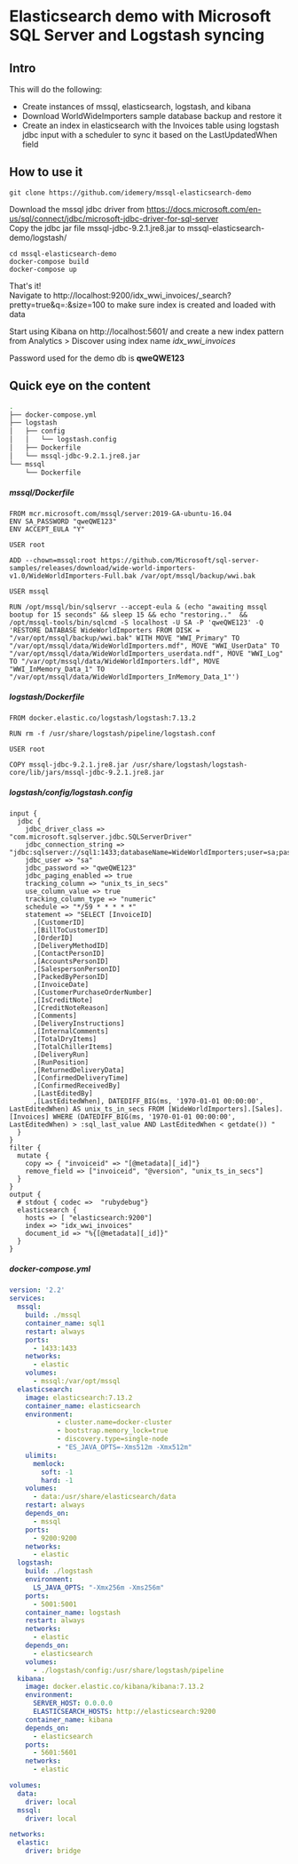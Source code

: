 # Elasticsearch demo with Microsoft SQL Server and Logstash syncing

## Intro

This will do the following:
- Create instances of mssql, elasticsearch, logstash, and kibana
- Download WorldWideImporters sample database backup and restore it
- Create an index in elasticsearch with the Invoices table using logstash jdbc input with a scheduler to sync it based on the LastUpdatedWhen field

## How to use it
```console
git clone https://github.com/idemery/mssql-elasticsearch-demo
```

Download the mssql jdbc driver from https://docs.microsoft.com/en-us/sql/connect/jdbc/microsoft-jdbc-driver-for-sql-server  
Copy the jdbc jar file mssql-jdbc-9.2.1.jre8.jar to mssql-elasticsearch-demo/logstash/ 
```console
cd mssql-elasticsearch-demo
docker-compose build
docker-compose up
```

That's it!  
Navigate to http://localhost:9200/idx_wwi_invoices/_search?pretty=true&q=*:*&size=100 to make sure index is created and loaded with data  

Start using Kibana on http://localhost:5601/ and create a new index pattern from Analytics > Discover using index name *idx_wwi_invoices*



Password used for the demo db is **qweQWE123** 

## Quick eye on the content

```bash
.
├── docker-compose.yml
├── logstash
│   ├── config
│   │   └── logstash.config
│   ├── Dockerfile
│   └── mssql-jdbc-9.2.1.jre8.jar
└── mssql
    └── Dockerfile
```
##### mssql/Dockerfile
```
FROM mcr.microsoft.com/mssql/server:2019-GA-ubuntu-16.04
ENV SA_PASSWORD "qweQWE123"
ENV ACCEPT_EULA "Y"

USER root 

ADD --chown=mssql:root https://github.com/Microsoft/sql-server-samples/releases/download/wide-world-importers-v1.0/WideWorldImporters-Full.bak /var/opt/mssql/backup/wwi.bak

USER mssql

RUN /opt/mssql/bin/sqlservr --accept-eula & (echo "awaiting mssql bootup for 15 seconds" && sleep 15 && echo "restoring.."  && /opt/mssql-tools/bin/sqlcmd -S localhost -U SA -P 'qweQWE123' -Q 'RESTORE DATABASE WideWorldImporters FROM DISK = "/var/opt/mssql/backup/wwi.bak" WITH MOVE "WWI_Primary" TO "/var/opt/mssql/data/WideWorldImporters.mdf", MOVE "WWI_UserData" TO "/var/opt/mssql/data/WideWorldImporters_userdata.ndf", MOVE "WWI_Log" TO "/var/opt/mssql/data/WideWorldImporters.ldf", MOVE "WWI_InMemory_Data_1" TO "/var/opt/mssql/data/WideWorldImporters_InMemory_Data_1"')

```

##### logstash/Dockerfile
```
FROM docker.elastic.co/logstash/logstash:7.13.2

RUN rm -f /usr/share/logstash/pipeline/logstash.conf

USER root 

COPY mssql-jdbc-9.2.1.jre8.jar /usr/share/logstash/logstash-core/lib/jars/mssql-jdbc-9.2.1.jre8.jar
```

##### logstash/config/logstash.config
```
input {
  jdbc {
    jdbc_driver_class => "com.microsoft.sqlserver.jdbc.SQLServerDriver"
    jdbc_connection_string => "jdbc:sqlserver://sql1:1433;databaseName=WideWorldImporters;user=sa;password=qweQWE123"
    jdbc_user => "sa"
    jdbc_password => "qweQWE123"
    jdbc_paging_enabled => true
    tracking_column => "unix_ts_in_secs"
    use_column_value => true
    tracking_column_type => "numeric"
    schedule => "*/59 * * * * *"
    statement => "SELECT [InvoiceID]
      ,[CustomerID]
      ,[BillToCustomerID]
      ,[OrderID]
      ,[DeliveryMethodID]
      ,[ContactPersonID]
      ,[AccountsPersonID]
      ,[SalespersonPersonID]
      ,[PackedByPersonID]
      ,[InvoiceDate]
      ,[CustomerPurchaseOrderNumber]
      ,[IsCreditNote]
      ,[CreditNoteReason]
      ,[Comments]
      ,[DeliveryInstructions]
      ,[InternalComments]
      ,[TotalDryItems]
      ,[TotalChillerItems]
      ,[DeliveryRun]
      ,[RunPosition]
      ,[ReturnedDeliveryData]
      ,[ConfirmedDeliveryTime]
      ,[ConfirmedReceivedBy]
      ,[LastEditedBy]
      ,[LastEditedWhen], DATEDIFF_BIG(ms, '1970-01-01 00:00:00', LastEditedWhen) AS unix_ts_in_secs FROM [WideWorldImporters].[Sales].[Invoices] WHERE (DATEDIFF_BIG(ms, '1970-01-01 00:00:00', LastEditedWhen) > :sql_last_value AND LastEditedWhen < getdate()) "
  }
}
filter {
  mutate {
    copy => { "invoiceid" => "[@metadata][_id]"}
    remove_field => ["invoiceid", "@version", "unix_ts_in_secs"]
  }
}
output {
  # stdout { codec =>  "rubydebug"}
  elasticsearch {
    hosts => [ "elasticsearch:9200"]
    index => "idx_wwi_invoices"
    document_id => "%{[@metadata][_id]}"
  }
}
```

##### docker-compose.yml
```yaml
version: '2.2'
services:
  mssql:
    build: ./mssql
    container_name: sql1
    restart: always
    ports:
      - 1433:1433
    networks:
      - elastic
    volumes:
      - mssql:/var/opt/mssql
  elasticsearch:
    image: elasticsearch:7.13.2
    container_name: elasticsearch
    environment:
            - cluster.name=docker-cluster
            - bootstrap.memory_lock=true
            - discovery.type=single-node
            - "ES_JAVA_OPTS=-Xms512m -Xmx512m"
    ulimits:
      memlock:
        soft: -1
        hard: -1
    volumes:
      - data:/usr/share/elasticsearch/data
    restart: always
    depends_on:
      - mssql
    ports:
      - 9200:9200
    networks:
      - elastic
  logstash:
    build: ./logstash
    environment:
      LS_JAVA_OPTS: "-Xmx256m -Xms256m"
    ports:
      - 5001:5001
    container_name: logstash
    restart: always
    networks:
      - elastic
    depends_on:
      - elasticsearch
    volumes:
      - ./logstash/config:/usr/share/logstash/pipeline
  kibana:
    image: docker.elastic.co/kibana/kibana:7.13.2
    environment:
      SERVER_HOST: 0.0.0.0
      ELASTICSEARCH_HOSTS: http://elasticsearch:9200
    container_name: kibana
    depends_on:
      - elasticsearch
    ports:
      - 5601:5601
    networks:
      - elastic

volumes:
  data:
    driver: local
  mssql:
    driver: local

networks:
  elastic:
    driver: bridge
```
